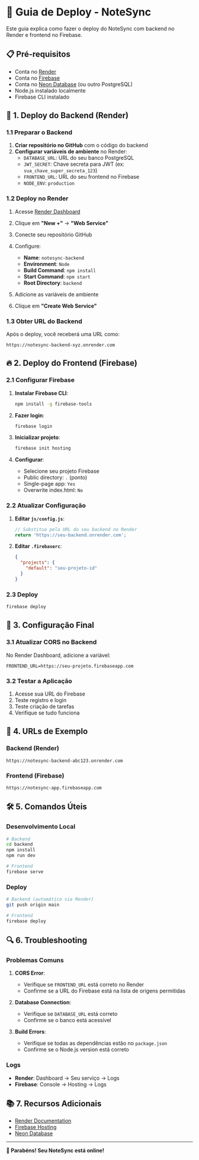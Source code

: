 # 🚀 Guia de Deploy - NoteSync

Este guia explica como fazer o deploy do NoteSync com backend no Render e frontend no Firebase.

## 📋 Pré-requisitos

- Conta no [Render](https://render.com)
- Conta no [Firebase](https://firebase.google.com)
- Conta no [Neon Database](https://neon.tech) (ou outro PostgreSQL)
- Node.js instalado localmente
- Firebase CLI instalado

## 🔧 1. Deploy do Backend (Render)

### 1.1 Preparar o Backend

1. **Criar repositório no GitHub** com o código do backend
2. **Configurar variáveis de ambiente** no Render:
   - `DATABASE_URL`: URL do seu banco PostgreSQL
   - `JWT_SECRET`: Chave secreta para JWT (ex: `sua_chave_super_secreta_123`)
   - `FRONTEND_URL`: URL do seu frontend no Firebase
   - `NODE_ENV`: `production`

### 1.2 Deploy no Render

1. Acesse [Render Dashboard](https://dashboard.render.com)
2. Clique em **"New +"** → **"Web Service"**
3. Conecte seu repositório GitHub
4. Configure:
   - **Name**: `notesync-backend`
   - **Environment**: `Node`
   - **Build Command**: `npm install`
   - **Start Command**: `npm start`
   - **Root Directory**: `backend`

5. Adicione as variáveis de ambiente
6. Clique em **"Create Web Service"**

### 1.3 Obter URL do Backend

Após o deploy, você receberá uma URL como:
```
https://notesync-backend-xyz.onrender.com
```

## 🔥 2. Deploy do Frontend (Firebase)

### 2.1 Configurar Firebase

1. **Instalar Firebase CLI**:
   ```bash
   npm install -g firebase-tools
   ```

2. **Fazer login**:
   ```bash
   firebase login
   ```

3. **Inicializar projeto**:
   ```bash
   firebase init hosting
   ```

4. **Configurar**:
   - Selecione seu projeto Firebase
   - Public directory: `.` (ponto)
   - Single-page app: `Yes`
   - Overwrite index.html: `No`

### 2.2 Atualizar Configuração

1. **Editar `js/config.js`**:
   ```javascript
   // Substitua pela URL do seu backend no Render
   return 'https://seu-backend.onrender.com';
   ```

2. **Editar `.firebaserc`**:
   ```json
   {
     "projects": {
       "default": "seu-projeto-id"
     }
   }
   ```

### 2.3 Deploy

```bash
firebase deploy
```

## 🔄 3. Configuração Final

### 3.1 Atualizar CORS no Backend

No Render Dashboard, adicione a variável:
```
FRONTEND_URL=https://seu-projeto.firebaseapp.com
```

### 3.2 Testar a Aplicação

1. Acesse sua URL do Firebase
2. Teste registro e login
3. Teste criação de tarefas
4. Verifique se tudo funciona

## 📝 4. URLs de Exemplo

### Backend (Render)
```
https://notesync-backend-abc123.onrender.com
```

### Frontend (Firebase)
```
https://notesync-app.firebaseapp.com
```

## 🛠️ 5. Comandos Úteis

### Desenvolvimento Local
```bash
# Backend
cd backend
npm install
npm run dev

# Frontend
firebase serve
```

### Deploy
```bash
# Backend (automático via Render)
git push origin main

# Frontend
firebase deploy
```

## 🔍 6. Troubleshooting

### Problemas Comuns

1. **CORS Error**:
   - Verifique se `FRONTEND_URL` está correto no Render
   - Confirme se a URL do Firebase está na lista de origens permitidas

2. **Database Connection**:
   - Verifique se `DATABASE_URL` está correto
   - Confirme se o banco está acessível

3. **Build Errors**:
   - Verifique se todas as dependências estão no `package.json`
   - Confirme se o Node.js version está correto

### Logs

- **Render**: Dashboard → Seu serviço → Logs
- **Firebase**: Console → Hosting → Logs

## 📚 7. Recursos Adicionais

- [Render Documentation](https://render.com/docs)
- [Firebase Hosting](https://firebase.google.com/docs/hosting)
- [Neon Database](https://neon.tech/docs)

---

**🎉 Parabéns! Seu NoteSync está online!**
